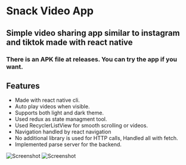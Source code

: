 # Snack Video App
## Simple video sharing app similar to instagram and tiktok made with react native
### There is an APK file at releases. You can try the app if you want.

## Features

- Made with react native cli.
- Auto play videos when visible.
- Supports both light and dark theme.
- Used redux as state managment tool.
- Used RecyclerListView for smooth scrolling or videos.
- Navigation handled by react navigation
- No additional library is used for HTTP calls, Handled all with fetch.
- Implemented parse server for the backend.

![Screenshot](https://raw.githubusercontent.com/uzaysan/SnackVideoApp/main/screenshots/photo_2021-07-26_15-21-35.jpg)
![Screenshot](https://raw.githubusercontent.com/uzaysan/SnackVideoApp/main/screenshots/photo_2021-07-26_15-21-21.jpg)
